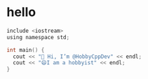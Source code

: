 # hello
```C
include <iostream>
using namespace std;

int main() {
  cout << "👋 Hi, I’m @HobbyCppDev" << endl;
  cout << "😄I am a hobbyist" << endl;
}
```

<!---
HobbyCppDev/HobbyCppDev is a ✨ special ✨ repository because its `README.md` (this file) appears on your GitHub profile.
You can click the Preview link to take a look at your changes.
--->
